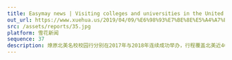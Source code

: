 ```yaml
---
title: Easymay news | Visiting colleges and universities in the United States, in March, Easymay Education went on the campus tour again
out_url: https://www.xuehua.us/2019/04/09/%E6%98%93%E7%BE%8E%E5%A4%A7%E4%BA%8B%E8%AE%B0-%E6%B7%B1%E5%85%A5%E7%BE%8E%E5%9B%BD%E4%B8%AD%E9%83%A8%E9%AB%98%E6%A0%A1%EF%BC%8C3%E6%9C%88%E6%98%93%E7%BE%8E%E5%86%8D%E5%BA%A6%E5%BC%80%E5%90%AF/
src: /assets/reports/35.jpg
platform: 雪花新闻
sequence: 37
description: 燎原北美名校校园行分别在2017年与2018年连续成功举办，行程覆盖北美近40多所高校，包括哈佛大学、宾夕法尼亚大学、康奈尔大学、加州伯克利分校、纽约大学、波士顿大学等美国顶级名校，横跨美国中部、西部与东部的各主要城市，吸引超过百家企业关注，参与活动人数超过万人，已成为每年北美企业与高校学生交流的品牌项目。
---
```

